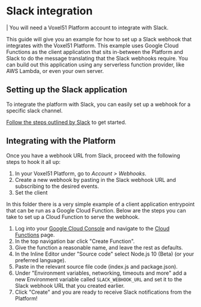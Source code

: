 # Slack integration

| You will need a Voxel51 Platform account to integrate with Slack.

This guide will give you an example for how to set up a Slack webhook that integrates with the Voxel51 Platform. This example uses Google Cloud Functions as the client application that sits in-between the Platform and Slack to do the message translating that the Slack webhooks require. You can build out this application using any serverless function provider, like AWS Lambda, or even your own server.

## Setting up the Slack application
To integrate the platform with Slack, you can easily set up a webhook
for a specific slack channel.

[Follow the steps outlined by Slack](https://api.slack.com/messaging/webhooks) 
to get started.

## Integrating with the Platform

Once you have a webhook URL from Slack, proceed with the following steps to hook it all up:

1. In your Voxel51 Platform, go to *Account > Webhooks*.
2. Create a new webhook by pasting in the Slack webhook URL and subscribing to the desired events.
3. Set the client 

In this folder there is a very simple example of a client application entrypoint that can be run as a Google Cloud Function. Below are the steps you can take to set up a Cloud Function to serve the webhook.

1. Log into your [Google Cloud Console](https://console.cloud.google.com/login) and navigate to the [Cloud Functions](https://console.cloud.google.com/functions) page.
2. In the top navigation bar click "Create Function".
3. Give the function a reasonable name, and leave the rest as defaults.
4. In the Inline Editor under "Source code" select Node.js 10 (Beta) (or your preferred language).
5. Paste in the relevant source file code (index.js and package.json).
6. Under "Environment variables, networking, timeouts and more" add a new Environment variable called `SLACK_WEBHOOK_URL` and set it to the Slack webhook URL that you created earlier.
7. Click "Create" and you are ready to receive Slack notifications from the Platform!
